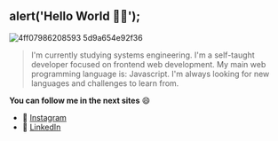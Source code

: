 ## alert('Hello World 👋🏻');

![4ff07986208593 5d9a654e92f36](https://user-images.githubusercontent.com/54298536/217031919-cc63cf5a-fc60-47f2-93cd-7249f96e9f30.gif)

> I'm currently studying systems engineering. I'm a self-taught developer focused on frontend web development. My main web programming language is: Javascript. I'm always looking for new languages and challenges to learn from.

**You can follow me in the next sites** 😄
- 📸 [Instagram](https://wwww.instagram.com/cruzito.rar "Personal Instagram")
- 💼 [LinkedIn](https://www.linkedin.com/in/cruzito-exe "My LinkedIn")

